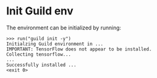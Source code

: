 # Init Guild env

The environment can be initialized by running:

    >>> run("guild init -y")
    Initialzing Guild environment in ...
    IMPORTANT: TensorFlow does not appear to be installed.
    Collecting tensorflow...
    ...
    Successfully installed ...
    <exit 0>
